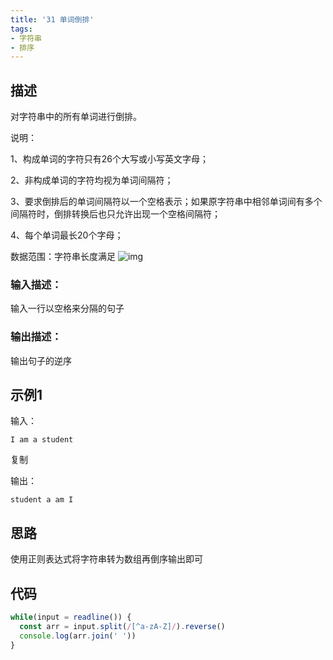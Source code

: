 ```yaml
---
title: '31 单词倒排'
tags:
- 字符串
- 排序
---
```


## 描述

对字符串中的所有单词进行倒排。

说明：

1、构成单词的字符只有26个大写或小写英文字母；

2、非构成单词的字符均视为单词间隔符；

3、要求倒排后的单词间隔符以一个空格表示；如果原字符串中相邻单词间有多个间隔符时，倒排转换后也只允许出现一个空格间隔符；

4、每个单词最长20个字母；

数据范围：字符串长度满足 ![img](https://www.nowcoder.com/equation?tex=1%20%5Cle%20n%20%5Cle%2010000%20%5C)

### 输入描述：

输入一行以空格来分隔的句子

### 输出描述：

输出句子的逆序

## 示例1

输入：

```
I am a student
```

复制

输出：

```
student a am I
```

## 思路

使用正则表达式将字符串转为数组再倒序输出即可


## 代码

```js
while(input = readline()) {
  const arr = input.split(/[^a-zA-Z]/).reverse()
  console.log(arr.join(' '))
}
```

